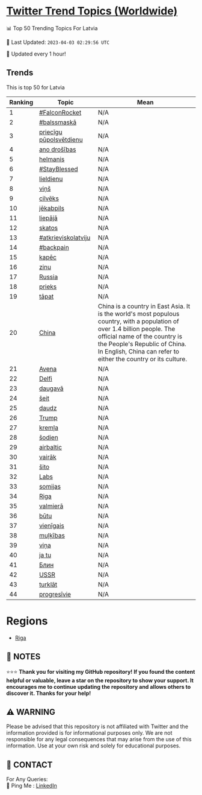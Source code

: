 [Twitter Trend Topics (Worldwide)](https://github.com/ErcinDedeoglu/Twitter-Trend-Topics)
==========


📊 Top 50 Trending Topics For Latvia

📆 Last Updated: `2023-04-03 02:29:56 UTC`

🔧 Updated every 1 hour!


## Trends

This is top 50 for Latvia

| Ranking | Topic | Mean |
| ------- | ------------ | ------------ |
| 1 | [#FalconRocket](http://twitter.com/search?q=%23FalconRocket) | N/A |
| 2 | [#balssmaskā](http://twitter.com/search?q=%23balssmask%c4%81) | N/A |
| 3 | [priecīgu pūpolsvētdienu](http://twitter.com/search?q=priec%c4%abgu+p%c5%abpolsv%c4%93tdienu) | N/A |
| 4 | [ano drošības](http://twitter.com/search?q=ano+dro%c5%a1%c4%abbas) | N/A |
| 5 | [helmanis](http://twitter.com/search?q=helmanis) | N/A |
| 6 | [#StayBlessed](http://twitter.com/search?q=%23StayBlessed) | N/A |
| 7 | [lieldienu](http://twitter.com/search?q=lieldienu) | N/A |
| 8 | [viņš](http://twitter.com/search?q=vi%c5%86%c5%a1) | N/A |
| 9 | [cilvēks](http://twitter.com/search?q=cilv%c4%93ks) | N/A |
| 10 | [jēkabpils](http://twitter.com/search?q=j%c4%93kabpils) | N/A |
| 11 | [liepājā](http://twitter.com/search?q=liep%c4%81j%c4%81) | N/A |
| 12 | [skatos](http://twitter.com/search?q=skatos) | N/A |
| 13 | [#atkrieviskolatviju](http://twitter.com/search?q=%23atkrieviskolatviju) | N/A |
| 14 | [#backpain](http://twitter.com/search?q=%23backpain) | N/A |
| 15 | [kapēc](http://twitter.com/search?q=kap%c4%93c) | N/A |
| 16 | [zinu](http://twitter.com/search?q=zinu) | N/A |
| 17 | [Russia](http://twitter.com/search?q=Russia) | N/A |
| 18 | [prieks](http://twitter.com/search?q=prieks) | N/A |
| 19 | [tāpat](http://twitter.com/search?q=t%c4%81pat) | N/A |
| 20 | [China](http://twitter.com/search?q=China) | China is a country in East Asia. It is the world's most populous country, with a population of over 1.4 billion people. The official name of the country is the People's Republic of China. In English, China can refer to either the country or its culture. |
| 21 | [Avena](http://twitter.com/search?q=Avena) | N/A |
| 22 | [Delfi](http://twitter.com/search?q=Delfi) | N/A |
| 23 | [daugavā](http://twitter.com/search?q=daugav%c4%81) | N/A |
| 24 | [šeit](http://twitter.com/search?q=%c5%a1eit) | N/A |
| 25 | [daudz](http://twitter.com/search?q=daudz) | N/A |
| 26 | [Trump](http://twitter.com/search?q=Trump) | N/A |
| 27 | [kremļa](http://twitter.com/search?q=krem%c4%bca) | N/A |
| 28 | [šodien](http://twitter.com/search?q=%c5%a1odien) | N/A |
| 29 | [airbaltic](http://twitter.com/search?q=airbaltic) | N/A |
| 30 | [vairāk](http://twitter.com/search?q=vair%c4%81k) | N/A |
| 31 | [šito](http://twitter.com/search?q=%c5%a1ito) | N/A |
| 32 | [Labs](http://twitter.com/search?q=Labs) | N/A |
| 33 | [somijas](http://twitter.com/search?q=somijas) | N/A |
| 34 | [Riga](http://twitter.com/search?q=Riga) | N/A |
| 35 | [valmierā](http://twitter.com/search?q=valmier%c4%81) | N/A |
| 36 | [būtu](http://twitter.com/search?q=b%c5%abtu) | N/A |
| 37 | [vienīgais](http://twitter.com/search?q=vien%c4%abgais) | N/A |
| 38 | [muļķības](http://twitter.com/search?q=mu%c4%bc%c4%b7%c4%abbas) | N/A |
| 39 | [viņa](http://twitter.com/search?q=vi%c5%86a) | N/A |
| 40 | [ja tu](http://twitter.com/search?q=ja+tu) | N/A |
| 41 | [Блин](http://twitter.com/search?q=%d0%91%d0%bb%d0%b8%d0%bd) | N/A |
| 42 | [USSR](http://twitter.com/search?q=USSR) | N/A |
| 43 | [turklāt](http://twitter.com/search?q=turkl%c4%81t) | N/A |
| 44 | [progresīvie](http://twitter.com/search?q=progres%c4%abvie) | N/A |



# Regions

* [Riga](</Latvia/Riga.md>)



## 📝 NOTES

⭐⭐⭐ **Thank you for visiting my GitHub repository! If you found the content helpful or valuable, leave a star on the repository to show your support. It encourages me to continue updating the repository and allows others to discover it. Thanks for your help!**


## ⚠️ WARNING

Please be advised that this repository is not affiliated with Twitter and the information provided is for informational purposes only. We are not responsible for any legal consequences that may arise from the use of this information. Use at your own risk and solely for educational purposes.


## 📨 CONTACT

 For Any Queries:  
            🏓 Ping Me : [LinkedIn](https://www.linkedin.com/in/ercindedeoglu/)
